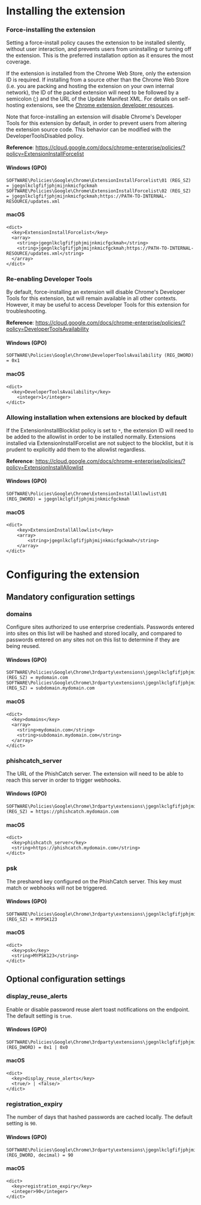 # Installing the extension



### Force-installing the extension

Setting a force-install policy causes the extension to be installed silently, without user interaction, and prevents users from uninstalling or turning off the extension. This is the preferred installation option as it ensures the most coverage.

If the extension is installed from the Chrome Web Store, only the extension ID is required. If installing from a source other than the Chrome Web Store (i.e. you are packing and hosting the extension on your own internal network), the ID of the packed extension will need to be followed by a semicolon (;) and the URL of the Update Manifest XML. For details on self-hosting extensions, see the [Chrome extension developer resources](https://developer.chrome.com/extensions/hosting).

Note that force-installing an extension will disable Chrome's Developer Tools for this extension by default, in order to prevent users from altering the extension source code. This behavior can be modified with the DeveloperToolsDisabled policy.

**Reference**: https://cloud.google.com/docs/chrome-enterprise/policies/?policy=ExtensionInstallForcelist

#### Windows (GPO)
```
SOFTWARE\Policies\Google\Chrome\ExtensionInstallForcelist\01 (REG_SZ) = jgegnlkclgfifjphjmijnkmicfgckmah
SOFTWARE\Policies\Google\Chrome\ExtensionInstallForcelist\02 (REG_SZ) = jgegnlkclgfifjphjmijnkmicfgckmah;https://PATH-TO-INTERNAL-RESOURCE/updates.xml
```

#### macOS
```
<dict>
  <key>ExtensionInstallForcelist</key>
  <array>
    <string>jgegnlkclgfifjphjmijnkmicfgckmah</string>
    <string>jgegnlkclgfifjphjmijnkmicfgckmah;https://PATH-TO-INTERNAL-RESOURCE/updates.xml</string>
  </array>
</dict>
```

### Re-enabling Developer Tools

By default, force-installing an extension will disable Chrome's Developer Tools for this extension, but will remain available in all other contexts. However, it may be useful to access Developer Tools for this extension for troubleshooting.

**Reference**: https://cloud.google.com/docs/chrome-enterprise/policies/?policy=DeveloperToolsAvailability

#### Windows (GPO)
```
SOFTWARE\Policies\Google\Chrome\DeveloperToolsAvailability (REG_DWORD) = 0x1
```

#### macOS
```
<dict>
  <key>DeveloperToolsAvailability</key>
	<integer>1</integer>
</dict>
```

### Allowing installation when extensions are blocked by default

If the ExtensionInstallBlocklist policy is set to `*`, the extension ID will need to be added to the allowlist in order to be installed normally. Extensions installed via ExtensionInstallForcelist are not subject to the blocklist, but it is prudent to explicitly add them to the allowlist regardless.

**Reference**: https://cloud.google.com/docs/chrome-enterprise/policies/?policy=ExtensionInstallAllowlist

#### Windows (GPO)
```
SOFTWARE\Policies\Google\Chrome\ExtensionInstallAllowlist\01 (REG_DWORD) = jgegnlkclgfifjphjmijnkmicfgckmah
```

#### macOS
```
<dict>
	<key>ExtensionInstallAllowlist</key>
	<array>
		<string>jgegnlkclgfifjphjmijnkmicfgckmah</string>
	</array>
</dict>
```

# Configuring the extension

## Mandatory configuration settings

### domains

Configure sites authorized to use enterprise credentials. Passwords entered into sites on this list will be hashed and stored locally, and compared to passwords entered on any sites not on this list to determine if they are being reused. 

#### Windows (GPO)
```
SOFTWARE\Policies\Google\Chrome\3rdparty\extensions\jgegnlkclgfifjphjmijnkmicfgckmah\policy\domains\0 (REG_SZ) = mydomain.com
SOFTWARE\Policies\Google\Chrome\3rdparty\extensions\jgegnlkclgfifjphjmijnkmicfgckmah\policy\domains\1 (REG_SZ) = subdomain.mydomain.com
```

#### macOS
```
<dict>
  <key>domains</key>
  <array>
    <string>mydomain.com</string>
    <string>subdomain.mydomain.com</string>
  </array>
</dict>
```

### phishcatch_server

The URL of the PhishCatch server. The extension will need to be able to reach this server in order to trigger webhooks.

#### Windows (GPO)
```
SOFTWARE\Policies\Google\Chrome\3rdparty\extensions\jgegnlkclgfifjphjmijnkmicfgckmah\policy\phishcatch_server (REG_SZ) = https://phishcatch.mydomain.com
```

#### macOS
```
<dict>
  <key>phishcatch_server</key>
  <string>https://phishcatch.mydomain.com</string>
</dict>
```

### psk

The preshared key configured on the PhishCatch server. This key must match or webhooks will not be triggered.

#### Windows (GPO)
```
SOFTWARE\Policies\Google\Chrome\3rdparty\extensions\jgegnlkclgfifjphjmijnkmicfgckmah\policy\psk (REG_SZ) = MYPSK123
```

#### macOS
```
<dict>
  <key>psk</key>
  <string>MYPSK123</string>
</dict>
```

## Optional configuration settings

### display_reuse_alerts

Enable or disable password reuse alert toast notifications on the endpoint. The default setting is `true`.

#### Windows (GPO)
```
SOFTWARE\Policies\Google\Chrome\3rdparty\extensions\jgegnlkclgfifjphjmijnkmicfgckmah\policy\display_reuse_alerts (REG_DWORD) = 0x1 | 0x0
```

#### macOS
```
<dict>
  <key>display_reuse_alerts</key>
  <true/> | <false/>
</dict>
```

### registration_expiry

The number of days that hashed passwords are cached locally. The default setting is `90`.

#### Windows (GPO)
```
SOFTWARE\Policies\Google\Chrome\3rdparty\extensions\jgegnlkclgfifjphjmijnkmicfgckmah\policy\registration_expiry (REG_DWORD, decimal) = 90
```

#### macOS
```
<dict>
  <key>registration_expiry</key>
  <integer>90</integer>
</dict>
```
